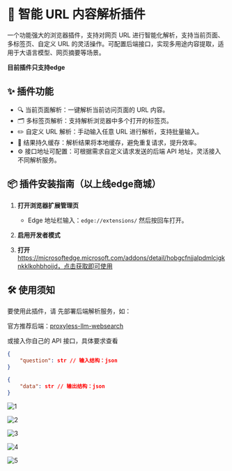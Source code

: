 # 🔗 智能 URL 内容解析插件

一个功能强大的浏览器插件，支持对网页 URL 进行智能化解析，支持当前页面、多标签页、自定义 URL 的灵活操作。可配置后端接口，实现多用途内容提取，适用于大语言模型、网页摘要等场景。

**目前插件只支持edge**

## ✨ 插件功能

- 🔍 当前页面解析：一键解析当前访问页面的 URL 内容。
- 🗂 多标签页解析：支持解析浏览器中多个打开的标签页。
- ✏️ 自定义 URL 解析：手动输入任意 URL 进行解析，支持批量输入。
- 💾 结果持久缓存：解析结果将本地缓存，避免重复请求，提升效率。
- ⚙️ 接口地址可配置：可根据需求自定义请求发送的后端 API 地址，灵活接入不同解析服务。

## 📦 插件安装指南（以上线edge商城）

1. **打开浏览器扩展管理页**
   - Edge 地址栏输入：`edge://extensions/`
      然后按回车打开。

2. **启用开发者模式** 

3. **打开**https://microsoftedge.microsoft.com/addons/detail/hobgcfnjjalpdmlcjgknkklkohbhoijd，点击获取即可使用

## 🛠 使用须知

要使用此插件，请 先部署后端解析服务，如：

官方推荐后端：[proxyless-llm-websearch](https://github.com/itshyao/proxyless-llm-websearch)

或接入你自己的 API 接口，具体要求查看

```json
{
    "question": str // 输入结构：json
}
```

```json
{
    "data": str // 输出结构：json
}
```

![1](img/1.png)

![2](img/2.png)

![3](img/3.png)

![4](img/4.png)

![5](img/5.png)